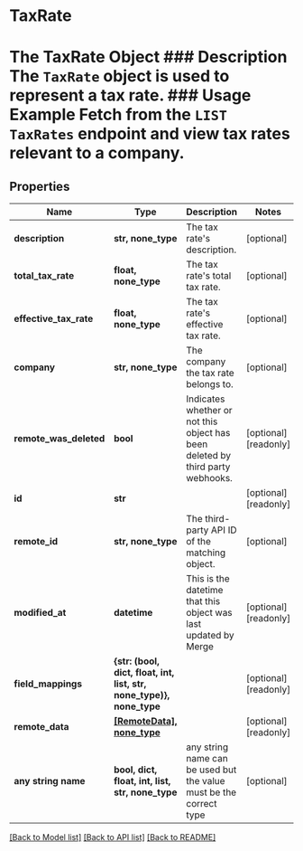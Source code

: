 # TaxRate

# The TaxRate Object ### Description The `TaxRate` object is used to represent a tax rate. ### Usage Example Fetch from the `LIST TaxRates` endpoint and view tax rates relevant to a company.

## Properties

| Name                   | Type                                                                 | Description                                                                    | Notes                 |
| ---------------------- | -------------------------------------------------------------------- | ------------------------------------------------------------------------------ | --------------------- |
| **description**        | **str, none_type**                                                   | The tax rate&#39;s description.                                                | [optional]            |
| **total_tax_rate**     | **float, none_type**                                                 | The tax rate&#39;s total tax rate.                                             | [optional]            |
| **effective_tax_rate** | **float, none_type**                                                 | The tax rate&#39;s effective tax rate.                                         | [optional]            |
| **company**            | **str, none_type**                                                   | The company the tax rate belongs to.                                           | [optional]            |
| **remote_was_deleted** | **bool**                                                             | Indicates whether or not this object has been deleted by third party webhooks. | [optional] [readonly] |
| **id**                 | **str**                                                              |                                                                                | [optional] [readonly] |
| **remote_id**          | **str, none_type**                                                   | The third-party API ID of the matching object.                                 | [optional]            |
| **modified_at**        | **datetime**                                                         | This is the datetime that this object was last updated by Merge                | [optional] [readonly] |
| **field_mappings**     | **{str: (bool, dict, float, int, list, str, none_type)}, none_type** |                                                                                | [optional] [readonly] |
| **remote_data**        | [**[RemoteData], none_type**](RemoteData.md)                         |                                                                                | [optional] [readonly] |
| **any string name**    | **bool, dict, float, int, list, str, none_type**                     | any string name can be used but the value must be the correct type             | [optional]            |

[[Back to Model list]](../README.md#documentation-for-models) [[Back to API list]](../README.md#documentation-for-api-endpoints) [[Back to README]](../README.md)
